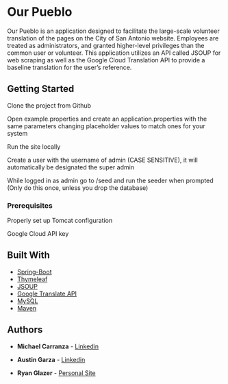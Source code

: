 # Our Pueblo

Our Pueblo is an application designed to facilitate the large-scale volunteer translation of the pages on the City of San Antonio website. Employees are treated as administrators, and granted higher-level privileges than the common user or volunteer. This application utilizes an API called JSOUP for web scraping as well as the Google Cloud Translation API to provide a baseline translation for the user’s reference.
## Getting Started

Clone the project from Github

Open example.properties and create an application.properties with the same parameters changing placeholder values to match ones for your system 

Run the site locally

Create a user with the username of admin (CASE SENSITIVE), it will automatically be designated the super admin

While logged in as admin go to /seed and run the seeder when prompted (Only do this once, unless you drop the database)
### Prerequisites

Properly set up Tomcat configuration

Google Cloud API key

## Built With

* [Spring-Boot](https://spring.io/projects/spring-boot)
* [Thymeleaf](https://www.thymeleaf.org/)
* [JSOUP](https://jsoup.org/)
* [Google Translate API](https://cloud.google.com/translate/docs/)
* [MySQL](https://www.mysql.com/)
* [Maven](https://maven.apache.org/)

## Authors

* **Michael Carranza** - [Linkedin](https://www.linkedin.com/in/michaelcarranza/)

* **Austin Garza** - [Linkedin](https://www.linkedin.com/in/austin-garza/)

* **Ryan Glazer** - [Personal Site](https://ryan-glazer.com)

